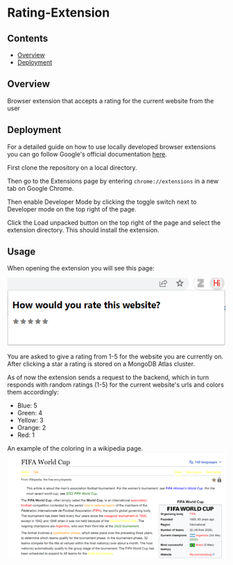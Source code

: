 # Rating-Extension

## Contents

- [Overview](#overview)
- [Deployment](#deployment)

## Overview

Browser extension that accepts a rating for the current website from the user

## Deployment

For a detailed guide on how to use locally developed browser extensions you can go follow Google's official documentation [here](https://developer.chrome.com/docs/extensions/mv3/getstarted/development-basics/).

First clone the repository on a local directory.

Then go to the Extensions page by entering `chrome://extensions` in a new tab on Google Chrome.

Then enable Developer Mode by clicking the toggle switch next to Developer mode on the top right of the page.

Click the Load unpacked button on the top right of the page and select the extension directory. This should install the extension.

## Usage

When opening the extension you will see this page:

![](screenshots/extension1.png)

You are asked to give a rating from 1-5 for the website you are currently on. After clicking a star a rating is stored on a MongoDB Atlas cluster.

As of now the extension sends a request to the backend, which in turn responds with random ratings (1-5) for the current website's urls and colors them accordingly:

- Blue: 5
- Green: 4
- Yellow: 3
- Orange: 2
- Red: 1

An example of the coloring in a wikipedia page.
![](screenshots/links1.png)
